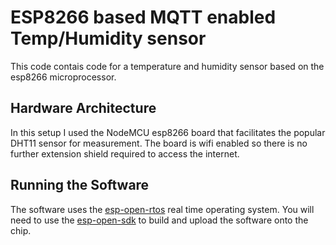 # ESP8266 based MQTT enabled Temp/Humidity sensor
This code contais code for a temperature and humidity sensor based on the esp8266 microprocessor. 

## Hardware Architecture
In this setup I used the NodeMCU esp8266 board that facilitates the popular DHT11 sensor for measurement. The board is wifi enabled so there is no further extension shield required to access the internet.

## Running the Software
The software uses the [esp-open-rtos](https://github.com/SuperHouse/esp-open-rtos) real time operating system. You will need to use the [esp-open-sdk](https://github.com/pfalcon/esp-open-sdk/) to build and upload the software onto the chip.



